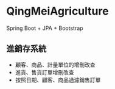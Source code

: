 # QingMeiAgriculture

Spring Boot + JPA + Bootstrap

## 進銷存系統

- 顧客、商品、計量單位的增刪改查
- 進貨、售貨訂單增刪改查
- 按照日期、顧客、商品過濾銷售訂單